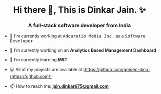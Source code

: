 <h1 align='center'> Hi there 👋, This is Dinkar Jain. ✨ </h1>
<h3 align='center'> A full-stack software developer from India </h3>


- 🏢 I'm currently working at <kbd>Adcuratio Media Inc.</kbd> as a <kbd>Software Developer</kbd>

- 🔭 I’m currently working on an **Analytics Based Management Dashboard**
 
- 🌱 I’m currently learning **MST**
 
- 💻 All of my projects are available at [https://github.com/golden-dino](https://github.com/)
 
- 📫 How to reach me: **jain.dinkar675@gmail.com**

